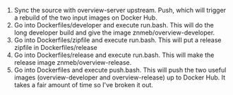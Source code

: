 1. Sync the source with overview-server upstream. Push, which will trigger a rebuild of the two input images on Docker Hub.
1. Go into Dockerfiles/developer and execute run.bash. This will do the long developer build and give the image znmeb/overview-developer.
1. Go into Dockerfiles/zipfile and execute run.bash. This will put a release zipfile in Dockerfiles/release
1. Go into Dockerfiles/release and execute run.bash. This will make the release image znmeb/overview-release.
1. Go into Dockerfiles and execute push.bash. This will push the two useful images (overview-developer and overview-release) up to Docker Hub. It takes a fair amount of time so I've broken it out.
